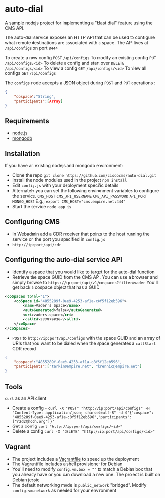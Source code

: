 # auto-dial
A sample nodejs project for implementing a "blast dial" feature using the CMS API.

The auto-dial service exposes an HTTP API that can be used to configure what remote destinations are associated with a space. The API lives at `/api/configs` on port `8444`

To create a new config `POST` `/api/configs`
To modify an existing config `PUT` `/api/configs/<id>`
To delete a config and start over `DELETE` `/api/configs/<id>`
To view a config `GET` `/api/configs/<id>`
To view all configs `GET` `/api/configs`


The `configs` node accepts a JSON object during `POST` and `PUT` operations :
```json
{
    "cospace":"String",
    "participants":[Array]
}
```

## Requirements
* [node.js](https://nodejs.org)
* [mongodb](https://www.mongodb.com)

## Installation 
If you have an existing nodejs and mongodb environment:
* Clone the repo ```git clone https://github.com/ciscocms/auto-dial.git```
* Install the node modules used in the project ```npm install```
* Edit `config.js` with your deployment specific details
* Alternately you can set the following environment variables to configure the service. `CMS_HOST` `CMS_API_USERNAME` `CMS_API_PASSWORD` `API_PORT` `MONGO_HOST` E.g.; `export CMS_HOST="cms.empire.net:444"`
* Start the service ```node app.js```

## Configuring CMS
* In Webadmin add a CDR receiver that points to the host running the service on the port you specified in `config.js`
* ```http://ip:port/api/cdr```

## Configuring the auto-dial service API
* Identify a space that you would like to target for the auto-dial function
* Retrieve the space GUID from the CMS API. You can use a browser and simply browse to ```https://ip:port/api/v1/cospaces?filter=vader``` You'll get back a cospace object that has a GUID

```xml
<coSpaces total="1">
    <coSpace id="4855289f-0ae9-4253-af1a-c8f5f12eb596">
        <name>Vader's Space</name>
        <autoGenerated>false</autoGenerated>
        <uri>vaders.space</uri>
        <callId>333879826</callId>
    </coSpace>
</coSpaces>
```

* `POST` to `http://ip:port/api/configs` with the space GUID and an array of URIs that you want to be dialed when the space generates a `callStart` CDR record
```json
{
    "cospace":"4855289f-0ae9-4253-af1a-c8f5f12eb596",
    "participants":["tarkin@empire.net", "krennic@empire.net"]
}
```

## Tools
`curl` as an API client

* Create a config - `curl -X "POST" "http://ip:port/api/configs" -H "Content-Type: application/json; charset=utf-8" -d $'{"cospace": "4855289f-0ae9-4253-af1a-c8f5f12eb596","participants": ["r2d2@hoth.org"]}'`
* Get a config `curl "http://ip:port/api/configs/<id>"`
* Delete a config `curl -X "DELETE" "http://ip:port/api/configs/<id>"`

## Vagrant
* The project includes a [Vagrantfile](https://www.vagrantup.com) to speed up the deployment
* The Vagrantfile includes a shell provisioner for Debian
* You'll need to modify `config.vm.box = ""` to match a Debian box that you already have or you can download a new one. The project is built on Debian jessie
* The default networking mode is `public_network` "bridged". Modify `config.vm.network` as needed for your environment
